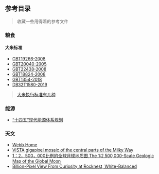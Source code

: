 ## 参考目录

> 收藏一些用得着的参考文件

### 粮食
#### 大米标准
* [GBT19266-2008](http://file4.foodmate.net/foodvip/biaozhun/GBT19266-2008.pdf)
* [GBT20040-2005](http://file4.foodmate.net/foodvip/biaozhun/GBT20040-2005.pdf)
* [GBT22438-2008](http://file4.foodmate.net/foodvip/biaozhun/GBT22438-2008.pdf)
* [GBT18824-2008](http://file4.foodmate.net/foodvip/biaozhun/GBT18824-2008.pdf)
* [GBT1354-2018](http://file4.foodmate.net/foodvip/biaozhun/2020/GBT1354-2018.pdf)
* [DB32T1580-2019](http://file4.foodmate.net/foodvip/biaozhun/2021/DB32T1580-2019.pdf)

> [大米执行标准有几种](dmbz/dmbz.md)

### 能源
* [“十四五”现代能源体系规划](https://www.ndrc.gov.cn/xxgk/zcfb/ghwb/202203/P020220322582066837126.pdf)


### 天文
* [Webb Home](https://webbtelescope.org/)
* [VISTA gigapixel mosaic of the central parts of the Milky Way](https://www.eso.org/public/images/eso1242a/)
* [1：2，500，000比例的全球月球地质图,The 1:2,500,000-Scale Geologic Map of the Global Moon](https://sadr-en.nssdc.ac.cn/detail?dataSetId=972277454573928448&dataSetType=personal)
* [Billion-Pixel View From Curiosity at Rocknest, White-Balanced](https://mars.nasa.gov/resources/5368/billion-pixel-view-from-curiosity-at-rocknest-white-balanced/?site=msl)


